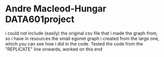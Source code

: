 # Andre Macleod-Hungar DATA601project

i could not include (easily) the original csv file that i made the graph from, so i have in resources the small egonet graph i created from the large one, which you can see how i did in the code. Tested the code from the "REPLICATE" line onwards, worked on this end
